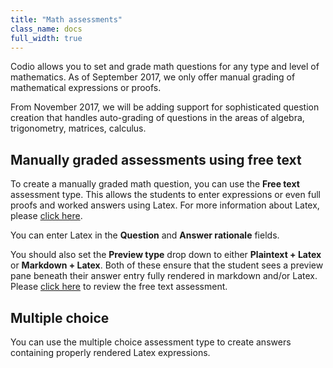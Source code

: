 ```yaml
---
title: "Math assessments"
class_name: docs
full_width: true
---
```


Codio allows you to set and grade math questions for any type and level of mathematics. As of September 2017, we only offer manual grading of mathematical expressions or proofs. 

From November 2017, we will be adding support for sophisticated question creation that handles auto-grading of questions in the areas of algebra, trigonometry, matrices, calculus.

## Manually graded assessments using free text
To create a manually graded math question, you can use the **Free text** assessment type. This allows the students to enter expressions or even full proofs and worked answers using Latex. For more information about Latex, please [click here](/docs/content/authoring/page-edit/latex/).

You can enter Latex in the **Question** and **Answer rationale** fields.

You should also set the **Preview type** drop down to either **Plaintext + Latex** or **Markdown + Latex**. Both of these ensure that the student sees a preview pane beneath their answer entry fully rendered in markdown and/or Latex. Please [click here](/docs/content/authoring/assessments/assessments-free/) to review the free text assessment.


## Multiple choice
You can use the multiple choice assessment type to create answers containing properly rendered Latex expressions. 


